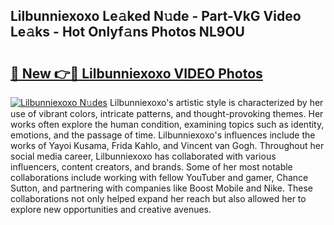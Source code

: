 ## Lilbunniexoxo Le𝚊ked N𝚞de - Part-VkG Video Le𝚊ks - Hot Onlyf𝚊ns Photos NL9OU

# <h2><a href="http://ab11402.deff.icu/?id=Lilbunniexoxo">🔗 New 👉🔴 Lilbunniexoxo VIDEO Photos</a></h2>

[![Lilbunniexoxo N𝚞des](https://i.imgur.com/rIISA9y.gif)](http://ab11402.deff.icu/?id=Lilbunniexoxo)
Lilbunniexoxo's artistic style is characterized by her use of vibrant colors, intricate patterns, and thought-provoking themes. Her works often explore the human condition, examining topics such as identity, emotions, and the passage of time. Lilbunniexoxo's influences include the works of Yayoi Kusama, Frida Kahlo, and Vincent van Gogh. Throughout her social media career, Lilbunniexoxo has collaborated with various influencers, content creators, and brands. Some of her most notable collaborations include working with fellow YouTuber and gamer, Chance Sutton, and partnering with companies like Boost Mobile and Nike. These collaborations not only helped expand her reach but also allowed her to explore new opportunities and creative avenues.
